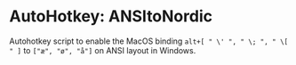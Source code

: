 # AutoHotkey: ANSItoNordic
Autohotkey script to enable the MacOS binding `alt+[ " \' ", " \; ", " \[ " ]` to `["æ", "ø", "å"]` on ANSI layout in Windows.
